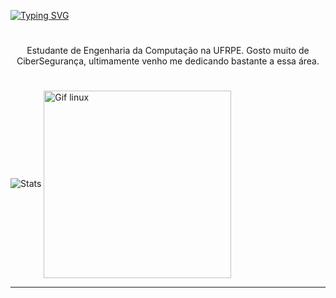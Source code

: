 [![Typing SVG](https://readme-typing-svg.demolab.com?font=Fira+Code&pause=1000&color=EFF727&width=435&lines=Hello%2C+i'am+Adielson+%F0%9F%91%8B)](https://git.io/typing-svg)


#
<p align="center">Estudante de Engenharia da Computação na UFRPE. Gosto muito de CiberSegurança, ultimamente venho me dedicando bastante a essa área.

#

![Stats](https://github-readme-stats.vercel.app/api?username=Adielson-Cordeiro&theme=highcontrast&show_icons=truelocale=pt-br) <img align="center" alt="Gif linux" src="https://media.tenor.com/dHk-LfzHrtwAAAAi/linux-computer.gif" width=300px height=auto>

---
